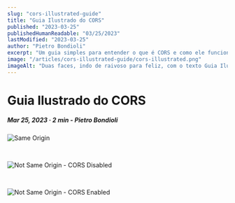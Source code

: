 ```yaml
---
slug: "cors-illustrated-guide"
title: "Guia Ilustrado do CORS"
published: "2023-03-25"
publishedHumanReadable: "03/25/2023"
lastModified: "2023-03-25"
author: "Pietro Bondioli"
excerpt: "Um guia simples para entender o que é CORS e como ele funciona."
image: "/articles/cors-illustrated-guide/cors-illustrated.png"
imageAlt: "Duas faces, indo de raivoso para feliz, com o texto Guia Ilustrado do CORS"
---
```


# Guia Ilustrado do CORS

##### Mar 25, 2023 · 2 min - Pietro Bondioli

![Same Origin](/articles/cors-illustrated-guide/same-origin-pt.png)

<br/>

![Not Same Origin - CORS Disabled](/articles/cors-illustrated-guide/not-same-origin-cors-disabled-pt.png)

<br/>

![Not Same Origin - CORS Enabled](/articles/cors-illustrated-guide/not-same-origin-cors-enabled-pt.png)
